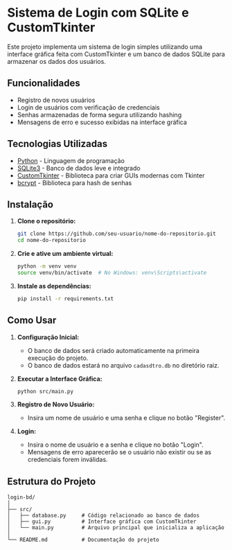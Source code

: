 # Sistema de Login com SQLite e CustomTkinter

Este projeto implementa um sistema de login simples utilizando uma interface gráfica feita com CustomTkinter e um banco de dados SQLite para armazenar os dados dos usuários.

## Funcionalidades

- Registro de novos usuários
- Login de usuários com verificação de credenciais
- Senhas armazenadas de forma segura utilizando hashing
- Mensagens de erro e sucesso exibidas na interface gráfica

## Tecnologias Utilizadas

- [Python](https://www.python.org/) - Linguagem de programação
- [SQLite3](https://www.sqlite.org/index.html) - Banco de dados leve e integrado
- [CustomTkinter](https://github.com/TomSchimansky/CustomTkinter) - Biblioteca para criar GUIs modernas com Tkinter
- [bcrypt](https://pypi.org/project/bcrypt/) - Biblioteca para hash de senhas

## Instalação

1. **Clone o repositório:**

    ```bash
    git clone https://github.com/seu-usuario/nome-do-repositorio.git
    cd nome-do-repositorio
    ```

2. **Crie e ative um ambiente virtual:**

    ```bash
    python -m venv venv
    source venv/bin/activate  # No Windows: venv\Scripts\activate
    ```

3. **Instale as dependências:**

    ```bash
    pip install -r requirements.txt
    ```

## Como Usar

1. **Configuração Inicial:**
    - O banco de dados será criado automaticamente na primeira execução do projeto.
    - O banco de dados estará no arquivo `cadasdtro.db` no diretório raiz.

2. **Executar a Interface Gráfica:**

    ```bash
    python src/main.py
    ```

3. **Registro de Novo Usuário:**
    - Insira um nome de usuário e uma senha e clique no botão "Register".

4. **Login:**
    - Insira o nome de usuário e a senha e clique no botão "Login".
    - Mensagens de erro aparecerão se o usuário não existir ou se as credenciais forem inválidas.

## Estrutura do Projeto

```plaintext
login-bd/
│
├── src/
│   ├── database.py     # Código relacionado ao banco de dados
│   ├── gui.py          # Interface gráfica com CustomTkinter
│   └── main.py         # Arquivo principal que inicializa a aplicação
│
└── README.md           # Documentação do projeto
